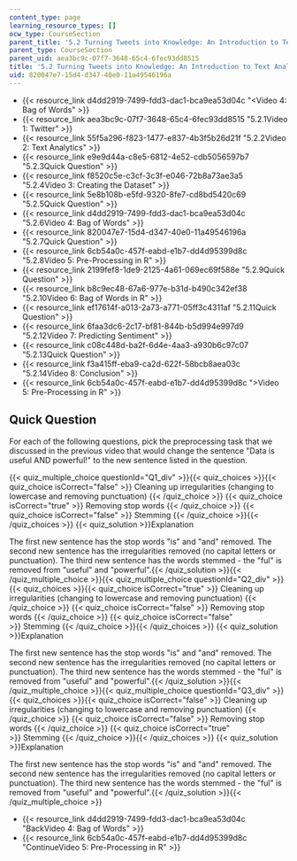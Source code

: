 ```yaml
---
content_type: page
learning_resource_types: []
ocw_type: CourseSection
parent_title: '5.2 Turning Tweets into Knowledge: An Introduction to Text Analytics'
parent_type: CourseSection
parent_uid: aea3bc9c-07f7-3648-65c4-6fec93dd8515
title: '5.2 Turning Tweets into Knowledge: An Introduction to Text Analytics'
uid: 820047e7-15d4-d347-40e0-11a49546196a
---
```


*   {{< resource_link d4dd2919-7499-fdd3-dac1-bca9ea53d04c "\<Video 4: Bag of Words" >}}
*   {{< resource_link aea3bc9c-07f7-3648-65c4-6fec93dd8515 "5.2.1Video 1: Twitter" >}}
*   {{< resource_link 55f5a296-f823-1477-e837-4b3f5b26d21f "5.2.2Video 2: Text Analytics" >}}
*   {{< resource_link e9e9d44a-c8e5-6812-4e52-cdb5056597b7 "5.2.3Quick Question" >}}
*   {{< resource_link f8520c5e-c3cf-3c3f-e046-72b8a73ae3a5 "5.2.4Video 3: Creating the Dataset" >}}
*   {{< resource_link 5e8b108b-e5fd-9320-8fe7-cd8bd5420c69 "5.2.5Quick Question" >}}
*   {{< resource_link d4dd2919-7499-fdd3-dac1-bca9ea53d04c "5.2.6Video 4: Bag of Words" >}}
*   {{< resource_link 820047e7-15d4-d347-40e0-11a49546196a "5.2.7Quick Question" >}}
*   {{< resource_link 6cb54a0c-457f-eabd-e1b7-dd4d95399d8c "5.2.8Video 5: Pre-Processing in R" >}}
*   {{< resource_link 2199fef8-1de9-2125-4a61-069ec69f588e "5.2.9Quick Question" >}}
*   {{< resource_link b8c9ec48-67a6-977e-b31d-b490c342ef38 "5.2.10Video 6: Bag of Words in R" >}}
*   {{< resource_link ef17614f-a013-2a73-a771-05ff3c4311af "5.2.11Quick Question" >}}
*   {{< resource_link 6faa3dc6-2c17-bf81-844b-b5d994e997d9 "5.2.12Video 7: Predicting Sentiment" >}}
*   {{< resource_link c08c448d-ba2f-6d4e-4aa3-a930b6c97c07 "5.2.13Quick Question" >}}
*   {{< resource_link f3a415ff-eba9-ca2d-622f-58bcb8aea03c "5.2.14Video 8: Conclusion" >}}
*   {{< resource_link 6cb54a0c-457f-eabd-e1b7-dd4d95399d8c "\>Video 5: Pre-Processing in R" >}}

Quick Question
--------------

For each of the following questions, pick the preprocessing task that we discussed in the previous video that would change the sentence "Data is useful AND powerful!" to the new sentence listed in the question.

{{< quiz_multiple_choice questionId="Q1_div" >}}{{< quiz_choices >}}{{< quiz_choice isCorrect="false" >}}&nbsp;Cleaning up irregularities (changing to lowercase and removing punctuation)&nbsp;{{< /quiz_choice >}}
{{< quiz_choice isCorrect="true" >}}&nbsp;Removing stop words&nbsp;{{< /quiz_choice >}}
{{< quiz_choice isCorrect="false" >}}&nbsp;Stemming&nbsp;{{< /quiz_choice >}}{{< /quiz_choices >}}
{{< quiz_solution >}}Explanation

The first new sentence has the stop words "is" and "and" removed. The second new sentence has the irregularities removed (no capital letters or punctuation). The third new sentence has the words stemmed - the "ful" is removed from "useful" and "powerful".{{< /quiz_solution >}}{{< /quiz_multiple_choice >}}{{< quiz_multiple_choice questionId="Q2_div" >}}{{< quiz_choices >}}{{< quiz_choice isCorrect="true" >}}&nbsp;Cleaning up irregularities (changing to lowercase and removing punctuation)&nbsp;{{< /quiz_choice >}}
{{< quiz_choice isCorrect="false" >}}&nbsp;Removing stop words&nbsp;{{< /quiz_choice >}}
{{< quiz_choice isCorrect="false" >}}&nbsp;Stemming&nbsp;{{< /quiz_choice >}}{{< /quiz_choices >}}
{{< quiz_solution >}}Explanation

The first new sentence has the stop words "is" and "and" removed. The second new sentence has the irregularities removed (no capital letters or punctuation). The third new sentence has the words stemmed - the "ful" is removed from "useful" and "powerful".{{< /quiz_solution >}}{{< /quiz_multiple_choice >}}{{< quiz_multiple_choice questionId="Q3_div" >}}{{< quiz_choices >}}{{< quiz_choice isCorrect="false" >}}&nbsp;Cleaning up irregularities (changing to lowercase and removing punctuation)&nbsp;{{< /quiz_choice >}}
{{< quiz_choice isCorrect="false" >}}&nbsp;Removing stop words&nbsp;{{< /quiz_choice >}}
{{< quiz_choice isCorrect="true" >}}&nbsp;Stemming&nbsp;{{< /quiz_choice >}}{{< /quiz_choices >}}
{{< quiz_solution >}}Explanation

The first new sentence has the stop words "is" and "and" removed. The second new sentence has the irregularities removed (no capital letters or punctuation). The third new sentence has the words stemmed - the "ful" is removed from "useful" and "powerful".{{< /quiz_solution >}}{{< /quiz_multiple_choice >}}

*   {{< resource_link d4dd2919-7499-fdd3-dac1-bca9ea53d04c "BackVideo 4: Bag of Words" >}}
*   {{< resource_link 6cb54a0c-457f-eabd-e1b7-dd4d95399d8c "ContinueVideo 5: Pre-Processing in R" >}}